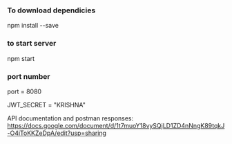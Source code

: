 ### To download dependicies ###
npm install --save

### to start server ###

npm start

### port number ###

port  = 8080

JWT_SECRET = "KRISHNA"


API documentation and postman responses:  https://docs.google.com/document/d/1t7muoY18vySQjLD1ZD4nNngK89tqkJ-O4iToKKZeDpA/edit?usp=sharing

